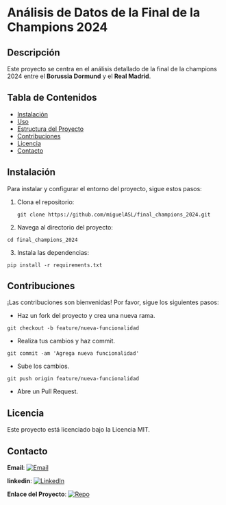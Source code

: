 # Análisis de Datos de la Final de la Champions 2024

## Descripción

Este proyecto se centra en el análisis detallado de la final de la champions 2024 entre el **Borussia Dormund** y el **Real Madrid**.

## Tabla de Contenidos

- [Instalación](#instalación)
- [Uso](#uso)
- [Estructura del Proyecto](#estructura-del-proyecto)
- [Contribuciones](#contribuciones)
- [Licencia](#licencia)
- [Contacto](#contacto)

## Instalación
Para instalar y configurar el entorno del proyecto, sigue estos pasos:

1. Clona el repositorio:
   ```
   git clone https://github.com/miguelASL/final_champions_2024.git
2. Navega al directorio del proyecto:
```
cd final_champions_2024
```
3. Instala las dependencias:
```
pip install -r requirements.txt
```

## Contribuciones
¡Las contribuciones son bienvenidas! Por favor, sigue los siguientes pasos:

- Haz un fork del proyecto y crea una nueva rama.
```
git checkout -b feature/nueva-funcionalidad
```
- Realiza tus cambios y haz commit.
```
git commit -am 'Agrega nueva funcionalidad'
```
- Sube los cambios.
```
git push origin feature/nueva-funcionalidad
```
- Abre un Pull Request.

## Licencia

Este proyecto está licenciado bajo la Licencia MIT.

## Contacto

**Email**: [![Email](https://img.shields.io/badge/Email-D14836?logo=gmail&logoColor=white)](mailto:msarmientolevy@gmail.com)

**linkedin**: [![LinkedIn](https://img.shields.io/badge/LinkedIn-%230077B5.svg?logo=linkedin&logoColor=white)](https://www.linkedin.com/in/miguel-sarmiento-)

**Enlace del Proyecto**: [![Repo](https://img.shields.io/badge/Repository-%23121011.svg?logo=github&logoColor=white)](https://github.com/miguelASL/final_champions_2024)
